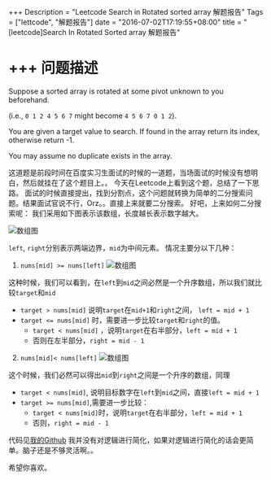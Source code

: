 +++
Description = "Leetcode Search in Rotated sorted array 解题报告"
Tags = ["lettcode", "解题报告"]
date = "2016-07-02T17:19:55+08:00"
title = "[leetcode]Search In Rotated Sorted array 解题报告"

+++
问题描述
====
Suppose a sorted array is rotated at some pivot unknown to you beforehand.

(i.e., `0 1 2 4 5 6 7` might become `4 5 6 7 0 1 2`).

You are given a target value to search. If found in the array return its index, otherwise return -1.

You may assume no duplicate exists in the array.


这道题是前段时间在百度实习生面试的时候的一道题，当场面试的时候没有想明白，然后就挂在了这个题目上。。
今天在Leetcode上看到这个题，总结了一下思路。
面试的时候直接提出，找到分割点，这个问题就转换为简单的二分搜索问题。结果面试官说不行，Orz。。直接上来就要二分搜索。
好吧，上来如何二分搜索呢：
我们采用如下图表示该数组，长度越长表示数字越大。

![数组图](https://sqh.me/blog/wp-content/uploads/2015/07/F1.png)

`left`, `right`分别表示两端边界，`mid`为中间元素。
情况主要分以下几种：

1. `nums[mid] >= nums[left]`
![数组图](https://sqh.me/blog/wp-content/uploads/2015/07/F2.png)

 这种时候，我们可以看到，在`left`到`mid`之间必然是一个升序数组，所以我们就比较`target`和`mid`

 * `target > nums[mid]` 说明`target`在`mid+1`和`right`之间， `left = mid + 1`
 * `target <= nums[mid]` 时，需要进一步比较`target`和`right`的值。
    + `target < nums[mid]` ，说明`target`在右半部分，`left = mid + 1`
    + 否则在左半部分，`right = mid - 1`

2. `nums[mid]< nums[left]`
![数组图](https://sqh.me/blog/wp-content/uploads/2015/07/F3.png)

这个时候，我们必然可以得出`mid`到`right`之间是一个升序的数组，同理

* `target < nums[mid]`, 说明目标数字在`left`到`mid`之间，直接`left = mid + 1`
* `target >= nums[mid]`,需要进一步比较：
     + `target < nums[mid]`时，说明`target`在右半部分，`left = mid + 1`
     + 否则，`right = mid - 1`


代码见[我的Github](https://github.com/qhsong/leetcode-path/blob/master/33-Search-in-Rotated-Sorted-Array/solution.c)
我并没有对逻辑进行简化，如果对逻辑进行简化的话会更简单。脑子还是不够灵活啊。。

希望你喜欢。


